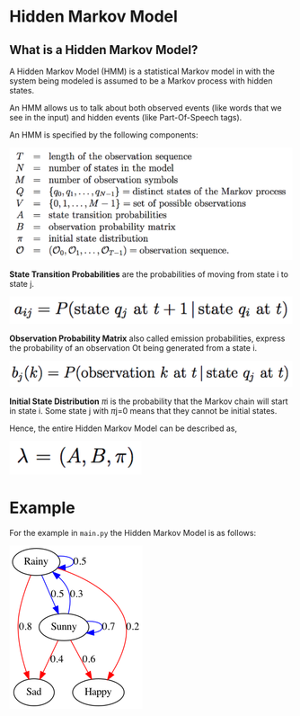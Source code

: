 # Hidden Markov Model

## What is a Hidden Markov Model?

A Hidden Markov Model (HMM) is a statistical Markov model in with the system being modeled is assumed to be a Markov process with hidden states.

An HMM allows us to talk about both observed events (like words that we see in the input) and hidden events (like Part-Of-Speech tags).

An HMM is specified by the following components:

![Markov Model Parameters](assets/model.png)

**State Transition Probabilities** are the probabilities of moving from state i to state j.
  
![State Transition Probability](assets/state.png)

**Observation Probability Matrix** also called emission probabilities, express the probability of an observation Ot being generated from a state i.

![Observation Probability Matrix](assets/observation.png)

**Initial State Distribution** $\pi$i is the probability that the Markov chain will start in state i. Some state j with $\pi$j=0 means that they cannot be initial states.

Hence, the entire Hidden Markov Model can be described as,

![Initial State Distribution](assets/initial.png)

# Example

For the example in ```main.py``` the Hidden Markov Model is as follows:

![Output Image](outputs/HMM.dot.png)